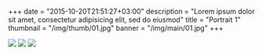 +++
date = "2015-10-20T21:51:27+03:00"
description = "Lorem ipsum dolor sit amet, consectetur adipisicing elit, sed do eiusmod"
title = "Portrait 1"
thumbnail = "/img/thumb/01.jpg"
banner = "/img/main/01.jpg"
+++

<a href="/img/main/02.jpg" class="gallery-item"><img src="/img/thumb/02.jpg" class="full-width"></a>
<a href="/img/main/03.jpg" class="gallery-item"><img src="/img/thumb/03.jpg" class="full-width"></a>
<a href="/img/main/04.jpg" class="gallery-item"><img src="/img/thumb/04.jpg" class="full-width"></a>